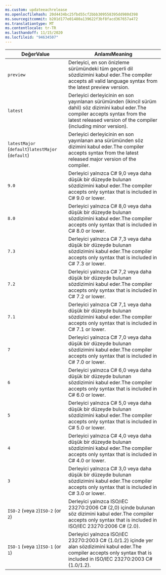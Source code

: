 ```yaml
---
ms.custom: updateeachrelease
ms.openlocfilehash: 20d4434bc25fbd55cf2bbb309558395dd980d398
ms.sourcegitcommit: b201d177e01480a139622f3bf8facd367657a472
ms.translationtype: MT
ms.contentlocale: tr-TR
ms.lasthandoff: 11/15/2020
ms.locfileid: "94634507"
---
```

| <span data-ttu-id="7dff8-101">Değer</span><span class="sxs-lookup"><span data-stu-id="7dff8-101">Value</span></span>                     | <span data-ttu-id="7dff8-102">Anlamı</span><span class="sxs-lookup"><span data-stu-id="7dff8-102">Meaning</span></span>                                                                                                 |
|---------------------------|---------------------------------------------------------------------------------------------------------|
| `preview`                 | <span data-ttu-id="7dff8-103">Derleyici, en son önizleme sürümündeki tüm geçerli dil sözdizimini kabul eder.</span><span class="sxs-lookup"><span data-stu-id="7dff8-103">The compiler accepts all valid language syntax from the latest preview version.</span></span>                         |
| `latest`                  | <span data-ttu-id="7dff8-104">Derleyici derleyicinin en son yayınlanan sürümünden (ikincil sürüm dahil) söz dizimini kabul eder.</span><span class="sxs-lookup"><span data-stu-id="7dff8-104">The compiler accepts syntax from the latest released version of the compiler (including minor version).</span></span> |
| <span data-ttu-id="7dff8-105">`latestMajor` (`default`)</span><span class="sxs-lookup"><span data-stu-id="7dff8-105">`latestMajor` (`default`)</span></span> | <span data-ttu-id="7dff8-106">Derleyici derleyicinin en son yayınlanan ana sürümünden söz dizimini kabul eder.</span><span class="sxs-lookup"><span data-stu-id="7dff8-106">The compiler accepts syntax from the latest released major version of the compiler.</span></span>                     |
| `9.0`                     | <span data-ttu-id="7dff8-107">Derleyici yalnızca C# 9,0 veya daha düşük bir düzeyde bulunan sözdizimini kabul eder.</span><span class="sxs-lookup"><span data-stu-id="7dff8-107">The compiler accepts only syntax that is included in C# 9.0 or lower.</span></span>                                   |
| `8.0`                     | <span data-ttu-id="7dff8-108">Derleyici yalnızca C# 8,0 veya daha düşük bir düzeyde bulunan sözdizimini kabul eder.</span><span class="sxs-lookup"><span data-stu-id="7dff8-108">The compiler accepts only syntax that is included in C# 8.0 or lower.</span></span>                                   |
| `7.3`                     | <span data-ttu-id="7dff8-109">Derleyici yalnızca C# 7,3 veya daha düşük bir düzeyde bulunan sözdizimini kabul eder.</span><span class="sxs-lookup"><span data-stu-id="7dff8-109">The compiler accepts only syntax that is included in C# 7.3 or lower.</span></span>                                   |
| `7.2`                     | <span data-ttu-id="7dff8-110">Derleyici yalnızca C# 7,2 veya daha düşük bir düzeyde bulunan sözdizimini kabul eder.</span><span class="sxs-lookup"><span data-stu-id="7dff8-110">The compiler accepts only syntax that is included in C# 7.2 or lower.</span></span>                                   |
| `7.1`                     | <span data-ttu-id="7dff8-111">Derleyici yalnızca C# 7,1 veya daha düşük bir düzeyde bulunan sözdizimini kabul eder.</span><span class="sxs-lookup"><span data-stu-id="7dff8-111">The compiler accepts only syntax that is included in C# 7.1 or lower.</span></span>                                   |
| `7`                       | <span data-ttu-id="7dff8-112">Derleyici yalnızca C# 7,0 veya daha düşük bir düzeyde bulunan sözdizimini kabul eder.</span><span class="sxs-lookup"><span data-stu-id="7dff8-112">The compiler accepts only syntax that is included in C# 7.0 or lower.</span></span>                                   |
| `6`                       | <span data-ttu-id="7dff8-113">Derleyici yalnızca C# 6,0 veya daha düşük bir düzeyde bulunan sözdizimini kabul eder.</span><span class="sxs-lookup"><span data-stu-id="7dff8-113">The compiler accepts only syntax that is included in C# 6.0 or lower.</span></span>                                   |
| `5`                       | <span data-ttu-id="7dff8-114">Derleyici yalnızca C# 5,0 veya daha düşük bir düzeyde bulunan sözdizimini kabul eder.</span><span class="sxs-lookup"><span data-stu-id="7dff8-114">The compiler accepts only syntax that is included in C# 5.0 or lower.</span></span>                                   |
| `4`                       | <span data-ttu-id="7dff8-115">Derleyici yalnızca C# 4,0 veya daha düşük bir düzeyde bulunan sözdizimini kabul eder.</span><span class="sxs-lookup"><span data-stu-id="7dff8-115">The compiler accepts only syntax that is included in C# 4.0 or lower.</span></span>                                   |
| `3`                       | <span data-ttu-id="7dff8-116">Derleyici yalnızca C# 3,0 veya daha düşük bir düzeyde bulunan sözdizimini kabul eder.</span><span class="sxs-lookup"><span data-stu-id="7dff8-116">The compiler accepts only syntax that is included in C# 3.0 or lower.</span></span>                                   |
| <span data-ttu-id="7dff8-117">`ISO-2` (veya `2`)</span><span class="sxs-lookup"><span data-stu-id="7dff8-117">`ISO-2` (or `2`)</span></span>          | <span data-ttu-id="7dff8-118">Derleyici yalnızca ISO/ıEC 23270:2006 C# (2,0) içinde bulunan söz dizimini kabul eder.</span><span class="sxs-lookup"><span data-stu-id="7dff8-118">The compiler accepts only syntax that is included in ISO/IEC 23270:2006 C# (2.0).</span></span>                       |
| <span data-ttu-id="7dff8-119">`ISO-1` (veya `1`)</span><span class="sxs-lookup"><span data-stu-id="7dff8-119">`ISO-1` (or `1`)</span></span>          | <span data-ttu-id="7dff8-120">Derleyici yalnızca ISO/ıEC 23270:2003 C# (1.0/1.2) içinde yer alan sözdizimini kabul eder.</span><span class="sxs-lookup"><span data-stu-id="7dff8-120">The compiler accepts only syntax that is included in ISO/IEC 23270:2003 C# (1.0/1.2).</span></span>                   |
